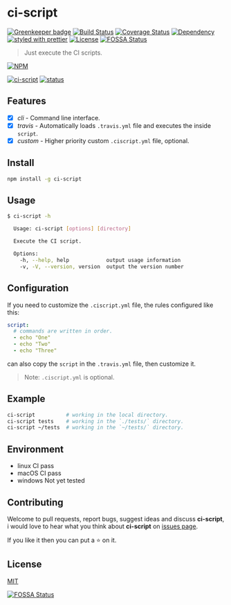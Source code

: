 # ci-script

[![Greenkeeper badge](https://badges.greenkeeper.io/WindomZ/ci-script.svg)](https://greenkeeper.io/)
[![Build Status](https://travis-ci.org/WindomZ/ci-script.svg?branch=master)](https://travis-ci.org/WindomZ/ci-script)
[![Coverage Status](https://coveralls.io/repos/github/WindomZ/ci-script/badge.svg?branch=master)](https://coveralls.io/github/WindomZ/ci-script?branch=master)
[![Dependency](https://david-dm.org/WindomZ/ci-script.svg)](https://david-dm.org/WindomZ/ci-script)
[![styled with prettier](https://img.shields.io/badge/styled_with-prettier-ff69b4.svg)](https://github.com/prettier/prettier)
[![License](https://img.shields.io/badge/license-MIT-green.svg)](https://opensource.org/licenses/MIT)
[![FOSSA Status](https://app.fossa.io/api/projects/git%2Bgithub.com%2FWindomZ%2Fci-script.svg?type=shield)](https://app.fossa.io/projects/git%2Bgithub.com%2FWindomZ%2Fci-script?ref=badge_shield)

> Just execute the CI scripts.

[![NPM](https://nodei.co/npm/ci-script.png)](https://nodei.co/npm/ci-script/)

[![ci-script](https://img.shields.io/npm/v/ci-script.svg)](https://www.npmjs.com/package/ci-script)
[![status](https://img.shields.io/badge/status-stable-green.svg)](https://www.npmjs.com/package/ci-script)

## Features

- [x] _cli_ - Command line interface.
- [x] _travis_ - Automatically loads `.travis.yml` file and executes the inside `script`.
- [x] _custom_ - Higher priority custom `.ciscript.yml` file, optional.

## Install

```bash
npm install -g ci-script
```

## Usage

```bash
$ ci-script -h

  Usage: ci-script [options] [directory]

  Execute the CI script.

  Options:
    -h, --help, help            output usage information
    -v, -V, --version, version  output the version number
```

## Configuration

If you need to customize the `.ciscript.yml` file, the rules configured like this: 
```yaml
script:
  # commands are written in order.
  - echo "One"
  - echo "Two"
  - echo "Three"
```

can also copy the `script` in the `.travis.yml` file, then customize it.

> Note: `.ciscript.yml` is optional.

## Example

```bash
ci-script          # working in the local directory.
ci-script tests    # working in the `./tests/` directory.
ci-script ~/tests  # working in the `~/tests/` directory.
```

## Environment

- linux CI pass
- macOS CI pass
- windows Not yet tested

## Contributing

Welcome to pull requests, report bugs, suggest ideas and discuss **ci-script**, 
i would love to hear what you think about **ci-script** on [issues page](https://github.com/WindomZ/ci-script/issues).

If you like it then you can put a :star: on it.

## License

[MIT](https://github.com/WindomZ/ci-script/blob/master/LICENSE)

[![FOSSA Status](https://app.fossa.io/api/projects/git%2Bgithub.com%2FWindomZ%2Fci-script.svg?type=large)](https://app.fossa.io/projects/git%2Bgithub.com%2FWindomZ%2Fci-script?ref=badge_large)
